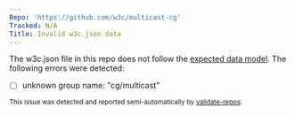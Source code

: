 ```yaml
---
Repo: 'https://github.com/w3c/multicast-cg'
Tracked: N/A
Title: Invalid w3c.json data
---
```


The w3c.json file in this repo does not follow the [expected data model](https://w3c.github.io/w3c.json.html). The following errors were detected:
* [ ] unknown group name: "cg/multicast"

<sub>This issue was detected and reported semi-automatically by [validate-repos](https://github.com/w3c/validate-repos/).</sub>
